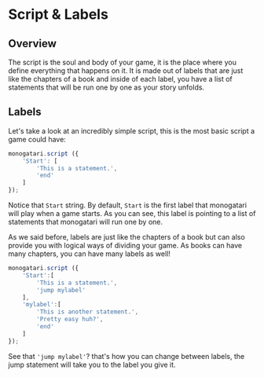 # Script & Labels

## Overview

The script is the soul and body of your game, it is the place where you define everything that happens on it. It is made out of labels that are just like the chapters of a book and inside of each label, you have a list of statements that will be run one by one as your story unfolds.

## Labels

Let's take a look at an incredibly simple script, this is the most basic script a game could have:

```javascript
monogatari.script ({
    'Start': [
        'This is a statement.',
        'end'
    ]
});
```

Notice that `Start` string. By default, `Start` is the first label that monogatari will play when a game starts. As you can see, this label is pointing to a list of statements that monogatari will run one by one.

As we said before, labels are just like the chapters of a book but can also provide you with logical ways of dividing your game. As books can have many chapters, you can have many labels as well!

```javascript
monogatari.script ({
    'Start':[
        'This is a statement.',
        'jump mylabel'
    ],
    'mylabel':[
        'This is another statement.',
        'Pretty easy huh?',
        'end'
    ]
});
```

See that `'jump mylabel'`? that's how you can change between labels, the jump statement will take you to the label you give it.

